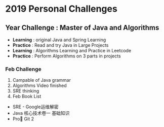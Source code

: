 # 2019 Personal Challenges

## Year Challenge : Master of Java and Algorithms

- **Learning** : original Java and Spring Learning
- **Practice** : Read and try Java in Large Projects
- **Learning** : Algorithms Learning and Practice in Leetcode
- **Practice** : Perform Algorithms on 3 parts in projects

### Feb Challenge

1. Campable of Java grammar
2. Algorithms Video finished
3. SRE thinking
4. Feb Book List
- SRE - Google运维解密
- Java 核心技术卷一 基础知识
- Pro Git 2